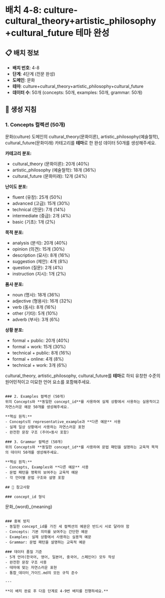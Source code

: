 # 배치 4-8: culture-cultural_theory+artistic_philosophy+cultural_future 테마 완성

## 📋 배치 정보
- **배치 번호**: 4-8
- **단계**: 4단계 (전문 완성)
- **도메인**: 문화
- **테마**: culture+cultural_theory+artistic_philosophy+cultural_future
- **데이터 수**: 50개 (concepts: 50개, examples: 50개, grammar: 50개)

## 🎯 생성 지침

### 1. Concepts 컬렉션 (50개)
문화(culture) 도메인의 cultural_theory(문화이론), artistic_philosophy(예술철학), cultural_future(문화미래) 카테고리를 **테마**로 한 완성 데이터 50개를 생성해주세요.

**카테고리 분포:**
- cultural_theory (문화이론): 20개 (40%)
- artistic_philosophy (예술철학): 18개 (36%)
- cultural_future (문화미래): 12개 (24%)

**난이도 분포:**
- fluent (유창): 25개 (50%)
- advanced (고급): 15개 (30%)
- technical (전문): 7개 (14%)
- intermediate (중급): 2개 (4%)
- basic (기초): 1개 (2%)

**목적 분포:**
- analysis (분석): 20개 (40%)
- opinion (의견): 15개 (30%)
- description (묘사): 8개 (16%)
- suggestion (제안): 4개 (8%)
- question (질문): 2개 (4%)
- instruction (지시): 1개 (2%)

**품사 분포:**
- noun (명사): 18개 (36%)
- adjective (형용사): 16개 (32%)
- verb (동사): 8개 (16%)
- other (기타): 5개 (10%)
- adverb (부사): 3개 (6%)

**상황 분포:**
- formal + public: 20개 (40%)
- formal + work: 15개 (30%)
- technical + public: 8개 (16%)
- formal + online: 4개 (8%)
- technical + work: 3개 (6%)

cultural_theory, artistic_philosophy, cultural_future를 **테마**로 하되 유창한 수준의 원어민적이고 미묘한 언어 요소를 포함해주세요.

```

### 2. Examples 컬렉션 (50개)
위의 Concepts와 **동일한 concept_id**를 사용하여 실제 상황에서 사용하는 실용적이고 자연스러운 예문 50개를 생성해주세요.

**핵심 원칙:**
- Concepts의 representative_example과 **다른 예문** 사용
- 실제 일상 상황에서 사용하는 자연스러운 표현
- 완전한 문장 구조 (주어+동사 포함)

### 3. Grammar 컬렉션 (50개)
위의 Concepts와 **동일한 concept_id**를 사용하여 문법 패턴을 설명하는 교육적 목적의 데이터 50개를 생성해주세요.

**핵심 원칙:**
- Concepts, Examples와 **다른 예문** 사용
- 문법 패턴을 명확히 보여주는 교육적 예문
- 각 언어별 문법 구조와 설명 포함

## 📝 참고사항

### concept_id 형식
```
문화_{word}_{meaning}
```

### 중복 방지
- 동일한 concept_id를 가진 세 컬렉션의 예문은 반드시 서로 달라야 함
- Concepts: 기본 의미를 보여주는 간단한 예문
- Examples: 실제 상황에서 사용하는 실용적 예문  
- Grammar: 문법 패턴을 설명하는 교육적 예문

### 데이터 품질 기준
- 5개 언어(한국어, 영어, 일본어, 중국어, 스페인어) 모두 작성
- 완전한 문장 구조 사용
- 테마에 맞는 자연스러운 표현
- 통합_데이터_가이드.md의 모든 규칙 준수

---

**이 배치 완료 후 다음 단계로 4-9번 배치를 진행하세요.**